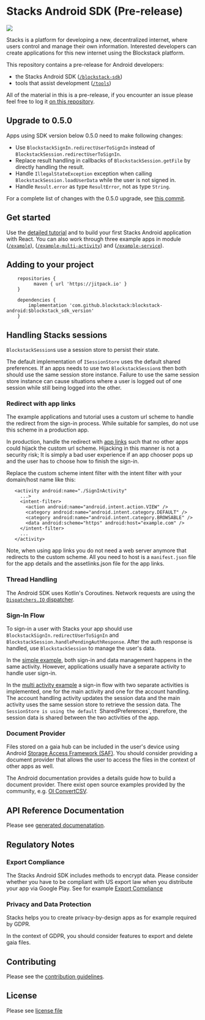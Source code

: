 # Stacks Android SDK (Pre-release)

[![](https://jitpack.io/v/blockstack/blockstack-android.svg)](https://jitpack.io/#blockstack/blockstack-android)

Stacks is a platform for developing a new, decentralized internet, where
users control and manage their own information. Interested developers can create
applications for this new internet using the Blockstack platform.

This repository contains a pre-release for Android developers:

- the Stacks Android SDK ([`/blockstack-sdk`](blockstack-sdk/))
- tools that assist development ([`/tools`](tools/))


All of the material in this is a pre-release, if you encounter an issue please
feel free to log it [on this
repository](https://github.com/blockstack/blockstack-android/issues).

## Upgrade to 0.5.0
Apps using SDK version below 0.5.0 need to make following changes:

- Use `BlockstackSignIn.redirectUserToSignIn` instead of `BlockstackSession.redirectUserToSignIn`.
- Replace result handling in callbacks of `BlockstackSession.getFile` by directly handling the result.
- Handle `IllegalStateException` exception when calling `BlockstackSession.loadUserData` while 
the user is not signed in.
- Handle `Result.error` as type `ResultError`, not as type `String`.

For a complete list of changes with the 0.5.0 upgrade, see [this commit](https://github.com/blockstack/blockstack-android/commit/ca88a12fa5e4fd028caef5d54253c6cb1fbd94b0).

## Get started

Use the [detailed tutorial](https://docs.blockstack.org/android/tutorial.html) and to build your first Stacks
Android application with React. You can also work through three example apps in
module ([`/example`](examples/)),
([`/example-multi-activity`](example-multi-activity/)) and ([`/example-service`](example-service/)).

## Adding to your project
```
    repositories {
          maven { url 'https://jitpack.io' }
    }

    dependencies {
        implementation 'com.github.blockstack:blockstack-android:$blockstack_sdk_version'
    }
```

## Handling Stacks sessions
`BlockstackSession`s use a session store to persist their state. 

The default implementation of `ISessionStore` uses the default shared preferences. If an apps needs 
to use two `BlockstackSession`s then both should use the same session store instance. Failure to use 
the same session store instance can cause situations where a user is logged out of one session 
while still being logged into the other.


### Redirect with app links
The example applications and tutorial uses a custom url scheme to handle the redirect 
from the sign-in process. While suitable for samples, do not use this scheme in a production app.

In production, handle the redirect with [app links](https://developer.android.com/studio/write/app-link-indexing) 
such that no other apps could hijack the custom url scheme. Hijacking in this manner is not a security risk; It 
is simply a bad user experience if an app chooser pops up and the user has to choose how to finish the sign-in.

Replace the custom scheme intent filter with the intent filter with your domain/host name like this:
```
   <activity android:name="./SignInActivity"
     ...>
     <intent-filter>
       <action android:name="android.intent.action.VIEW" />
       <category android:name="android.intent.category.DEFAULT" />
       <category android:name="android.intent.category.BROWSABLE" />
       <data android:scheme="https" android:host="example.com" />
     </intent-filter>
     ...
   </activity>
```           
   
Note, when using app links you do not need a web server anymore that redirects to the custom scheme. 
All you need to host is a `manifest.json` file for the app details and the assetlinks.json file for the app links.

### Thread Handling
The Android SDK uses Kotlin's Coroutines. Network requests are using the [`Dispatchers.IO` dispatcher](https://developer.android.com/kotlin/coroutines#main-safety).

### Sign-In Flow
To sign-in a user with Stacks your app should use `BlockstackSignIn.redirectUserToSignIn` and 
`BlockstackSession.handlePendingAuthResponse`. After the auth response is handled, 
use `BlockstackSession` to manage the user's data.  

In the [simple example](/example), both sign-in and data management happens in the same activity. 
However, applications usually have a separate activity to handle user sign-in. 

In the [multi activity example](/example-multi-activities) a sign-in flow with two separate activities
is implemented, one for the main activity and one for the account handling.
The account handling activity updates the session data and the main activity
uses the same session store to retrieve the session data. The
`SessionStore is using the default `SharedPreferences`, therefore, the 
session data is shared between the two activities of the app.


### Document Provider
Files stored on a gaia hub can be included in the user's device using
Android [Storage Access Framework (SAF)](https://developer.android.com/guide/topics/providers/document-provider). 
You should consider providing a document provider that allows the user
to access the files in the context of other apps as well.

The Android documentation provides a details guide how to build a 
 document provider. There exist open source examples provided by 
 the community, e.g. [OI ConvertCSV](https://github.com/openintents/convertcsv).



## API Reference Documentation
Please see [generated documenatation](https://blockstack.github.io/blockstack-android/index.html).

## Regulatory Notes

### Export Compliance
The Stacks Android SDK includes methods to encrypt data. 
Please consider whether you have to be compliant with US export law 
when you distribute your app via Google Play. See for example [Export Compliance](https://support.google.com/googleplay/android-developer/answer/113770?hl=en)

### Privacy and Data Protection
Stacks helps you to create privacy-by-design apps as for example 
required by GDPR. 

In the context of GDPR, you should consider features 
to export and delete gaia files.


## Contributing
Please see the [contribution guidelines](CONTRIBUTING.md).

## License
Please see [license file](LICENSE)
